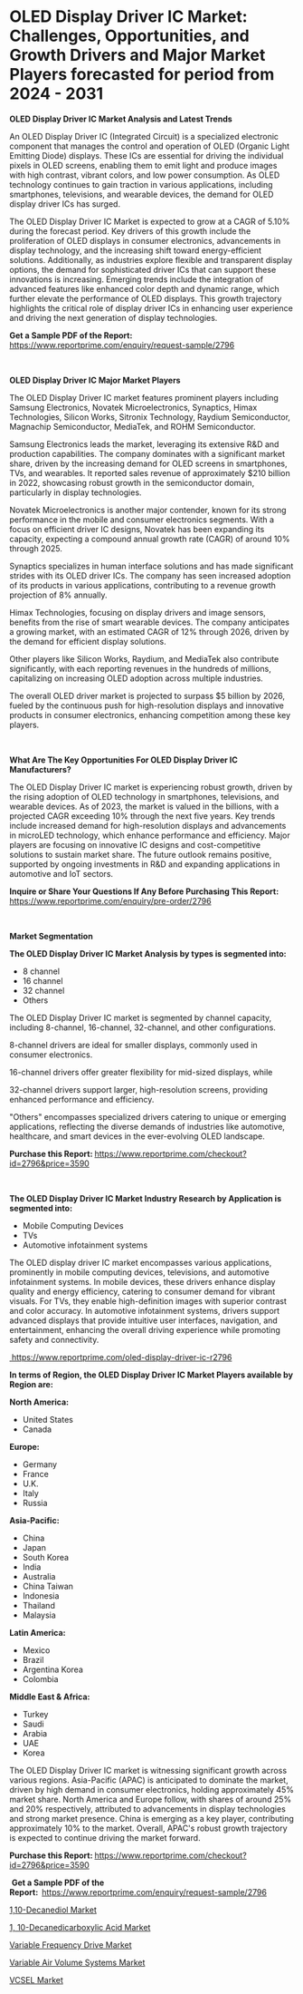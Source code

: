<p><h1>OLED Display Driver IC Market: Challenges, Opportunities, and Growth Drivers and Major Market Players forecasted for period from 2024 - 2031</h1></p><p><strong>OLED Display Driver IC Market Analysis and Latest Trends</strong></p>
<p><p>An OLED Display Driver IC (Integrated Circuit) is a specialized electronic component that manages the control and operation of OLED (Organic Light Emitting Diode) displays. These ICs are essential for driving the individual pixels in OLED screens, enabling them to emit light and produce images with high contrast, vibrant colors, and low power consumption. As OLED technology continues to gain traction in various applications, including smartphones, televisions, and wearable devices, the demand for OLED display driver ICs has surged.</p><p>The OLED Display Driver IC Market is expected to grow at a CAGR of 5.10% during the forecast period. Key drivers of this growth include the proliferation of OLED displays in consumer electronics, advancements in display technology, and the increasing shift toward energy-efficient solutions. Additionally, as industries explore flexible and transparent display options, the demand for sophisticated driver ICs that can support these innovations is increasing. Emerging trends include the integration of advanced features like enhanced color depth and dynamic range, which further elevate the performance of OLED displays. This growth trajectory highlights the critical role of display driver ICs in enhancing user experience and driving the next generation of display technologies.</p></p>
<p><strong>Get a Sample PDF of the Report:&nbsp;</strong> <a href="https://www.reportprime.com/enquiry/request-sample/2796">https://www.reportprime.com/enquiry/request-sample/2796</a></p>
<p>&nbsp;</p>
<p><strong>OLED Display Driver IC Major Market Players</strong></p>
<p><p>The OLED Display Driver IC market features prominent players including Samsung Electronics, Novatek Microelectronics, Synaptics, Himax Technologies, Silicon Works, Sitronix Technology, Raydium Semiconductor, Magnachip Semiconductor, MediaTek, and ROHM Semiconductor. </p><p>Samsung Electronics leads the market, leveraging its extensive R&D and production capabilities. The company dominates with a significant market share, driven by the increasing demand for OLED screens in smartphones, TVs, and wearables. It reported sales revenue of approximately $210 billion in 2022, showcasing robust growth in the semiconductor domain, particularly in display technologies.</p><p>Novatek Microelectronics is another major contender, known for its strong performance in the mobile and consumer electronics segments. With a focus on efficient driver IC designs, Novatek has been expanding its capacity, expecting a compound annual growth rate (CAGR) of around 10% through 2025.</p><p>Synaptics specializes in human interface solutions and has made significant strides with its OLED driver ICs. The company has seen increased adoption of its products in various applications, contributing to a revenue growth projection of 8% annually.</p><p>Himax Technologies, focusing on display drivers and image sensors, benefits from the rise of smart wearable devices. The company anticipates a growing market, with an estimated CAGR of 12% through 2026, driven by the demand for efficient display solutions.</p><p>Other players like Silicon Works, Raydium, and MediaTek also contribute significantly, with each reporting revenues in the hundreds of millions, capitalizing on increasing OLED adoption across multiple industries.</p><p>The overall OLED driver market is projected to surpass $5 billion by 2026, fueled by the continuous push for high-resolution displays and innovative products in consumer electronics, enhancing competition among these key players.</p></p>
<p>&nbsp;</p>
<p><strong>What Are The Key Opportunities For OLED Display Driver IC Manufacturers?</strong></p>
<p><p>The OLED Display Driver IC market is experiencing robust growth, driven by the rising adoption of OLED technology in smartphones, televisions, and wearable devices. As of 2023, the market is valued in the billions, with a projected CAGR exceeding 10% through the next five years. Key trends include increased demand for high-resolution displays and advancements in microLED technology, which enhance performance and efficiency. Major players are focusing on innovative IC designs and cost-competitive solutions to sustain market share. The future outlook remains positive, supported by ongoing investments in R&D and expanding applications in automotive and IoT sectors.</p></p>
<p><strong>Inquire or Share Your Questions If Any Before Purchasing This Report:</strong> <a href="https://www.reportprime.com/enquiry/pre-order/2796">https://www.reportprime.com/enquiry/pre-order/2796</a></p>
<p>&nbsp;</p>
<p><strong>Market Segmentation</strong></p>
<p><strong>The OLED Display Driver IC Market Analysis by types is segmented into:</strong></p>
<p><ul><li>8 channel</li><li>16 channel</li><li>32 channel</li><li>Others</li></ul></p>
<p><p>The OLED Display Driver IC market is segmented by channel capacity, including 8-channel, 16-channel, 32-channel, and other configurations. </p><p>8-channel drivers are ideal for smaller displays, commonly used in consumer electronics. </p><p>16-channel drivers offer greater flexibility for mid-sized displays, while </p><p>32-channel drivers support larger, high-resolution screens, providing enhanced performance and efficiency. </p><p>"Others" encompasses specialized drivers catering to unique or emerging applications, reflecting the diverse demands of industries like automotive, healthcare, and smart devices in the ever-evolving OLED landscape.</p></p>
<p><strong>Purchase this Report:&nbsp;</strong><a href="https://www.reportprime.com/checkout?id=2796&price=3590">https://www.reportprime.com/checkout?id=2796&price=3590</a></p>
<p>&nbsp;</p>
<p><strong>The OLED Display Driver IC Market Industry Research by Application is segmented into:</strong></p>
<p><ul><li>Mobile Computing Devices</li><li>TVs</li><li>Automotive infotainment systems</li></ul></p>
<p><p>The OLED display driver IC market encompasses various applications, prominently in mobile computing devices, televisions, and automotive infotainment systems. In mobile devices, these drivers enhance display quality and energy efficiency, catering to consumer demand for vibrant visuals. For TVs, they enable high-definition images with superior contrast and color accuracy. In automotive infotainment systems, drivers support advanced displays that provide intuitive user interfaces, navigation, and entertainment, enhancing the overall driving experience while promoting safety and connectivity.</p></p>
<p><a href="https://www.reportprime.com/oled-display-driver-ic-r2796">&nbsp;https://www.reportprime.com/oled-display-driver-ic-r2796</a></p>
<p><strong>In terms of Region, the OLED Display Driver IC Market Players available by Region are:</strong></p>
<p>
    <p> <strong> North America: </strong>
        <ul>
            <li>United States</li>
            <li>Canada</li>
        </ul>
        </p> 
    <p> <strong> Europe: </strong>
        <ul>
            <li>Germany</li>
            <li>France</li>
            <li>U.K.</li>
            <li>Italy</li>
            <li>Russia</li>
        </ul>
        </p> 
    <p> <strong> Asia-Pacific: </strong>
        <ul>
            <li>China</li>
            <li>Japan</li>
            <li>South Korea</li>
            <li>India</li>
            <li>Australia</li>
            <li>China Taiwan</li>
            <li>Indonesia</li>
            <li>Thailand</li>
            <li>Malaysia</li>
        </ul>
        </p> 
    <p> <strong> Latin America: </strong>
        <ul>
            <li>Mexico</li>
            <li>Brazil</li>
            <li>Argentina Korea</li>
            <li>Colombia</li>
        </ul>
        </p> 
    <p> <strong> Middle East & Africa: </strong>
        <ul>
            <li>Turkey</li>
            <li>Saudi</li>
            <li>Arabia</li>
            <li>UAE</li>
            <li>Korea</li>
        </ul>
    </p>
    </p>
<p><p>The OLED Display Driver IC market is witnessing significant growth across various regions. Asia-Pacific (APAC) is anticipated to dominate the market, driven by high demand in consumer electronics, holding approximately 45% market share. North America and Europe follow, with shares of around 25% and 20% respectively, attributed to advancements in display technologies and strong market presence. China is emerging as a key player, contributing approximately 10% to the market. Overall, APAC's robust growth trajectory is expected to continue driving the market forward.</p></p>
<p><strong>Purchase this Report: </strong><a href="https://www.reportprime.com/checkout?id=2796&price=3590">https://www.reportprime.com/checkout?id=2796&price=3590</a></p>
<p>&nbsp;<strong>Get a Sample PDF of the Report:&nbsp;&nbsp;</strong><a href="https://www.reportprime.com/enquiry/request-sample/2796">https://www.reportprime.com/enquiry/request-sample/2796</a></p>
<p><strong></strong></p>
<p><p><a href="https://issuu.com/reportprime-2/docs/110-decanediol-market-size-2030.ppt_70bc553acb4ca1">1,10-Decanediol Market</a></p><p><a href="https://issuu.com/reportprime-2/docs/1-10-decanedicarboxylic-acid-market_09f650d02162de">1, 10-Decanedicarboxylic Acid Market</a></p><p><a href="https://www.linkedin.com/pulse/variable-frequency-drive-market-analysis-report-global-insights-qqn8e?trackingId=s7izn2rUTaqWFlS7%2BUgWxQ%3D%3D">Variable Frequency Drive Market</a></p><p><a href="https://www.linkedin.com/pulse/charting-future-comprehensive-analysis-global-variable-air-wpile?trackingId=j1yUAnj%2BRMyBVngciUbo1w%3D%3D">Variable Air Volume Systems Market</a></p><p><a href="https://www.linkedin.com/pulse/global-vcsel-industry-analysis-report-market-size-share-trends-058se?trackingId=r4pTCBCQRbaj%2Fl7bTzkiiw%3D%3D">VCSEL Market</a></p></p>